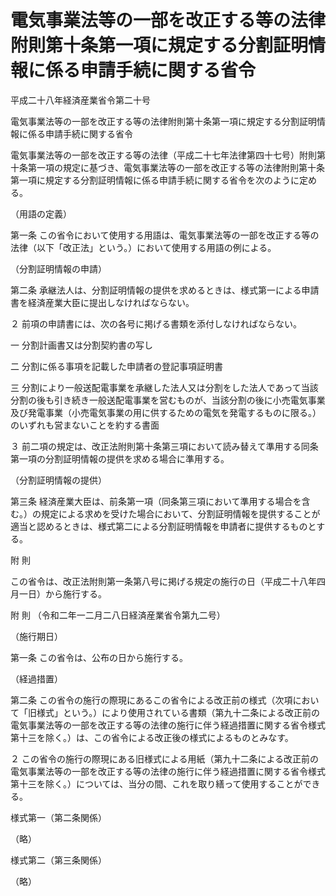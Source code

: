 # 電気事業法等の一部を改正する等の法律附則第十条第一項に規定する分割証明情報に係る申請手続に関する省令

平成二十八年経済産業省令第二十号

電気事業法等の一部を改正する等の法律附則第十条第一項に規定する分割証明情報に係る申請手続に関する省令

電気事業法等の一部を改正する等の法律（平成二十七年法律第四十七号）附則第十条第一項の規定に基づき、電気事業法等の一部を改正する等の法律附則第十条第一項に規定する分割証明情報に係る申請手続に関する省令を次のように定める。

（用語の定義）

第一条 この省令において使用する用語は、電気事業法等の一部を改正する等の法律（以下「改正法」という。）において使用する用語の例による。

（分割証明情報の申請）

第二条 承継法人は、分割証明情報の提供を求めるときは、様式第一による申請書を経済産業大臣に提出しなければならない。

２ 前項の申請書には、次の各号に掲げる書類を添付しなければならない。

一 分割計画書又は分割契約書の写し

二 分割に係る事項を記載した申請者の登記事項証明書

三 分割により一般送配電事業を承継した法人又は分割をした法人であって当該分割の後も引き続き一般送配電事業を営むものが、当該分割の後に小売電気事業及び発電事業（小売電気事業の用に供するための電気を発電するものに限る。）のいずれも営まないことを約する書面

３ 前二項の規定は、改正法附則第十条第三項において読み替えて準用する同条第一項の分割証明情報の提供を求める場合に準用する。

（分割証明情報の提供）

第三条 経済産業大臣は、前条第一項（同条第三項において準用する場合を含む。）の規定による求めを受けた場合において、分割証明情報を提供することが適当と認めるときは、様式第二による分割証明情報を申請者に提供するものとする。

附 則

この省令は、改正法附則第一条第八号に掲げる規定の施行の日（平成二十八年四月一日）から施行する。

附 則 （令和二年一二月二八日経済産業省令第九二号）

（施行期日）

第一条 この省令は、公布の日から施行する。

（経過措置）

第二条 この省令の施行の際現にあるこの省令による改正前の様式（次項において「旧様式」という。）により使用されている書類（第九十二条による改正前の電気事業法等の一部を改正する等の法律の施行に伴う経過措置に関する省令様式第十三を除く。）は、この省令による改正後の様式によるものとみなす。

２ この省令の施行の際現にある旧様式による用紙（第九十二条による改正前の電気事業法等の一部を改正する等の法律の施行に伴う経過措置に関する省令様式第十三を除く。）については、当分の間、これを取り繕って使用することができる。

様式第一（第二条関係）

（略）

様式第二（第三条関係）

（略）
